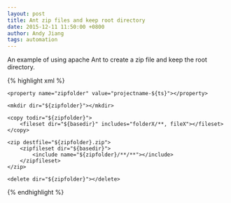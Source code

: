 ```yaml
---
layout: post
title: Ant zip files and keep root directory
date: 2015-12-11 11:50:00 +0800
author: Andy Jiang
tags: automation
---
```


An example of using apache Ant to create a zip file and keep the root directory.

{% highlight xml %}
<target name="package" depends="compile">
    <tstamp>
        <format property="ts" pattern="yyyyMMddhhmmss"></format>
    </tstamp>

    <property name="zipfolder" value="projectname-${ts}"></property>

    <mkdir dir="${zipfolder}"></mkdir>

    <copy todir="${zipfolder}">
        <fileset dir="${basedir}" includes="folderX/**, fileX"></fileset>
    </copy>

    <zip destfile="${zipfolder}.zip">
        <zipfileset dir="${basedir}">
            <include name="${zipfolder}/**/**"></include>
        </zipfileset>
    </zip>

    <delete dir="${zipfolder}"></delete>
</target>
{% endhighlight %}
